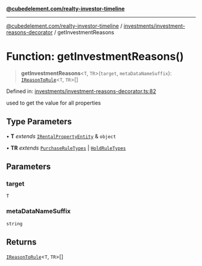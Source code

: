 [**@cubedelement.com/realty-investor-timeline**](../../../index.md)

---

[@cubedelement.com/realty-investor-timeline](../../../modules.md) / [investments/investment-reasons-decorator](../index.md) / getInvestmentReasons

# Function: getInvestmentReasons()

> **getInvestmentReasons**\<`T`, `TR`\>(`target`, `metaDataNameSuffix`): [`IReasonToRule`](../../reason-to-rule/interfaces/IReasonToRule.md)\<`T`, `TR`\>[]

Defined in: [investments/investment-reasons-decorator.ts:82](https://github.com/kvernon/realty-investor-timeline/blob/c7446a8a5576468ac5874a2dd8323180fa97a55b/src/investments/investment-reasons-decorator.ts#L82)

used to get the value for all properties

## Type Parameters

• **T** _extends_ [`IRentalPropertyEntity`](../../../properties/i-rental-property-entity/interfaces/IRentalPropertyEntity.md) & `object`

• **TR** _extends_ [`PurchaseRuleTypes`](../../../rules/purchase-rule-types/enumerations/PurchaseRuleTypes.md) \| [`HoldRuleTypes`](../../../rules/hold-rule-types/enumerations/HoldRuleTypes.md)

## Parameters

### target

`T`

### metaDataNameSuffix

`string`

## Returns

[`IReasonToRule`](../../reason-to-rule/interfaces/IReasonToRule.md)\<`T`, `TR`\>[]
